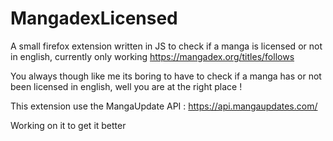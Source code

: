 # MangadexLicensed
A small firefox extension written in JS to check if a manga is licensed or not in english, currently only working https://mangadex.org/titles/follows 

You always though like me its boring to have to check if a manga has or not been licensed in english, well you are at the right place !

This extension use the MangaUpdate API : https://api.mangaupdates.com/

Working on it to get it better
